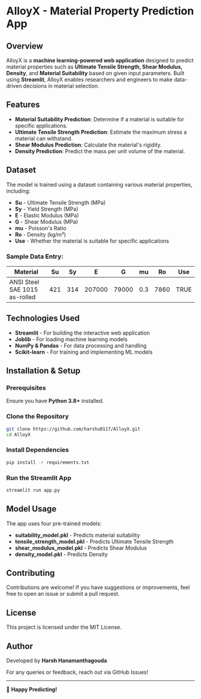 # AlloyX - Material Property Prediction App

## Overview
AlloyX is a **machine learning-powered web application** designed to predict material properties such as **Ultimate Tensile Strength, Shear Modulus, Density**, and **Material Suitability** based on given input parameters. Built using **Streamlit**, AlloyX enables researchers and engineers to make data-driven decisions in material selection.

## Features
- **Material Suitability Prediction**: Determine if a material is suitable for specific applications.
- **Ultimate Tensile Strength Prediction**: Estimate the maximum stress a material can withstand.
- **Shear Modulus Prediction**: Calculate the material's rigidity.
- **Density Prediction**: Predict the mass per unit volume of the material.

## Dataset
The model is trained using a dataset containing various material properties, including:
- **Su** - Ultimate Tensile Strength (MPa)
- **Sy** - Yield Strength (MPa)
- **E** - Elastic Modulus (MPa)
- **G** - Shear Modulus (MPa)
- **mu** - Poisson's Ratio
- **Ro** - Density (kg/m³)
- **Use** - Whether the material is suitable for specific applications

### Sample Data Entry:
| Material | Su | Sy | E | G | mu | Ro | Use |
|----------|----|----|----|----|----|----|----|
| ANSI Steel SAE 1015 as-rolled | 421 | 314 | 207000 | 79000 | 0.3 | 7860 | TRUE |

## Technologies Used
- **Streamlit** - For building the interactive web application
- **Joblib** - For loading machine learning models
- **NumPy & Pandas** - For data processing and handling
- **Scikit-learn** - For training and implementing ML models

## Installation & Setup
### Prerequisites
Ensure you have **Python 3.8+** installed.

### Clone the Repository
```bash
git clone https://github.com/harshu0117/AlloyX.git
cd AlloyX
```

### Install Dependencies
```bash
pip install -r requirements.txt
```

### Run the Streamlit App
```bash
streamlit run app.py
```

## Model Usage
The app uses four pre-trained models:
- **suitability_model.pkl** - Predicts material suitability
- **tensile_strength_model.pkl** - Predicts Ultimate Tensile Strength
- **shear_modulus_model.pkl** - Predicts Shear Modulus
- **density_model.pkl** - Predicts Density

## Contributing
Contributions are welcome! If you have suggestions or improvements, feel free to open an issue or submit a pull request.

## License
This project is licensed under the MIT License.

## Author
Developed by **Harsh Hanamanthagouda**

For any queries or feedback, reach out via GitHub Issues!

---

🚀 **Happy Predicting!**


